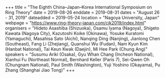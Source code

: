 +++
title = "The Eighth China–Japan–Korea International Symposium on Ring Theory"
date = 2019-08-26
enddate = 2019-08-31
dates = "August 26 - 31, 2019"
dateadded = 2019-05-24
location = "Nagoya University, Japan"
webpage = "https://www.ring-theory-japan.com/cjk2019/index.html"
organisers = "Hideto Asashiba (Shizuoka), Osamu Iyama (Nagoya), Shigeto Kawata (Nagoya City), Kazutoshi Koike (Okinawa), Yosuke Kuratomi (Yamaguchi), Masahisa Sato (Aichi), Nanqing Ding (Nanjing), Jianlong Chen (Southeast), Fang Li (Zhejiang), Quanshui Wu (Fudan), Nam Kyun Kim (Hanbat National), Tai Keun Kwak (Daejin), Mi Hee Park (Chung Ang)"
speakers = "Susumu Ariki (Osaka), Gyu Whan Chang (Incheon National), Xianhui Fu (Northeast Normal), Bernhard Keller (Paris 7), Sei-Qwen Oh (Chungnam National), Paul Smith (Washington), Yuji Yoshino (Okayama), Pu Zhang (Shanghai Jiao Tong)"
+++
